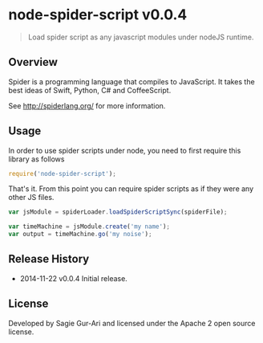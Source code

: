 # node-spider-script v0.0.4

> Load spider script as any javascript modules under nodeJS runtime.

## Overview
Spider is a programming language that compiles to JavaScript. It takes the best ideas of Swift, Python, C# and CoffeeScript.

See http://spiderlang.org/ for more information.

## Usage
In order to use spider scripts under node, you need to first require this library as follows

```js
require('node-spider-script');
```

That's it. From this point you can require spider scripts as if they were any other JS files.

```js
var jsModule = spiderLoader.loadSpiderScriptSync(spiderFile);

var timeMachine = jsModule.create('my name');
var output = timeMachine.go('my noise');
```

## Release History

 * 2014-11-22   v0.0.4   Initial release.

## License
Developed by Sagie Gur-Ari and licensed under the Apache 2 open source license.
